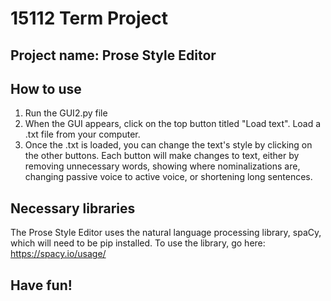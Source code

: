 # 15112 Term Project

## Project name: Prose Style Editor

## How to use
1. Run the GUI2.py file
2. When the GUI appears, click on the top button titled "Load text". Load a .txt file from your computer.
3. Once the .txt is loaded, you can change the text's style by clicking on the other buttons. Each button will make changes to text, either by removing unnecessary words, showing where nominalizations are, changing passive voice to active voice, or shortening long sentences. 

## Necessary libraries
The Prose Style Editor uses the natural language processing library, spaCy, which will need to be pip installed. To use the library, go here: https://spacy.io/usage/

## Have fun!
